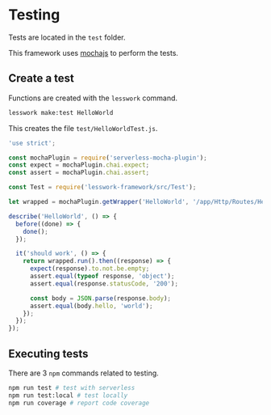 # Testing
Tests are located in the `test` folder.

This framework uses [mochajs](https://mochajs.org/) to perform the tests. 


## Create a test
Functions are created with the `lesswork` command.

```bash
lesswork make:test HelloWorld
```

This creates the file `test/HelloWorldTest.js`.

```js
'use strict';

const mochaPlugin = require('serverless-mocha-plugin');
const expect = mochaPlugin.chai.expect;
const assert = mochaPlugin.chai.assert;

const Test = require('lesswork-framework/src/Test');

let wrapped = mochaPlugin.getWrapper('HelloWorld', '/app/Http/Routes/HelloWorldRoute', 'get');

describe('HelloWorld', () => {
  before((done) => {
    done();
  });

  it('should work', () => {
    return wrapped.run().then((response) => {
      expect(response).to.not.be.empty;
      assert.equal(typeof response, 'object');
      assert.equal(response.statusCode, '200');

      const body = JSON.parse(response.body);
      assert.equal(body.hello, 'world');
    });
  });
});
```

## Executing tests
There are 3 `npm` commands related to testing.

```bash
npm run test # test with serverless 
npm run test:local # test locally
npm run coverage # report code coverage
```